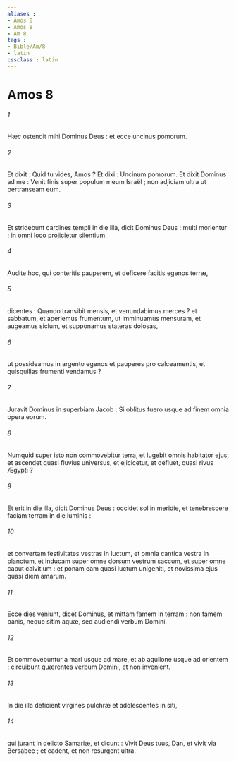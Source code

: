 ```yaml
---
aliases : 
- Amos 8
- Amos 8
- Am 8
tags : 
- Bible/Am/8
- latin
cssclass : latin
---
```


# Amos 8

###### 1
Hæc ostendit mihi Dominus Deus : et ecce uncinus pomorum.
###### 2
Et dixit : Quid tu vides, Amos ? Et dixi : Uncinum pomorum. Et dixit Dominus ad me : Venit finis super populum meum Israël ; non adjiciam ultra ut pertranseam eum.
###### 3
Et stridebunt cardines templi in die illa, dicit Dominus Deus : multi morientur ; in omni loco projicietur silentium.
###### 4
Audite hoc, qui conteritis pauperem, et deficere facitis egenos terræ,
###### 5
dicentes : Quando transibit mensis, et venundabimus merces ? et sabbatum, et aperiemus frumentum, ut imminuamus mensuram, et augeamus siclum, et supponamus stateras dolosas,
###### 6
ut possideamus in argento egenos et pauperes pro calceamentis, et quisquilias frumenti vendamus ?
###### 7
Juravit Dominus in superbiam Jacob : Si oblitus fuero usque ad finem omnia opera eorum.
###### 8
Numquid super isto non commovebitur terra, et lugebit omnis habitator ejus, et ascendet quasi fluvius universus, et ejicicetur, et defluet, quasi rivus Ægypti ?
###### 9
Et erit in die illa, dicit Dominus Deus : occidet sol in meridie, et tenebrescere faciam terram in die luminis :
###### 10
et convertam festivitates vestras in luctum, et omnia cantica vestra in planctum, et inducam super omne dorsum vestrum saccum, et super omne caput calvitium : et ponam eam quasi luctum unigeniti, et novissima ejus quasi diem amarum.
###### 11
Ecce dies veniunt, dicet Dominus, et mittam famem in terram : non famem panis, neque sitim aquæ, sed audiendi verbum Domini.
###### 12
Et commovebuntur a mari usque ad mare, et ab aquilone usque ad orientem : circuibunt quærentes verbum Domini, et non invenient.
###### 13
In die illa deficient virgines pulchræ et adolescentes in siti,
###### 14
qui jurant in delicto Samariæ, et dicunt : Vivit Deus tuus, Dan, et vivit via Bersabee ; et cadent, et non resurgent ultra.
